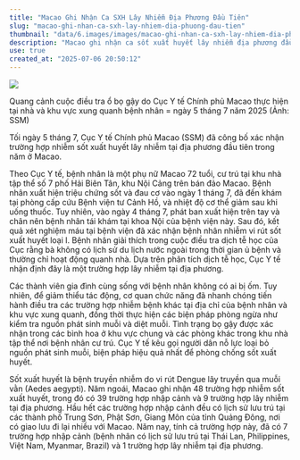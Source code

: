 ```yaml
---
title: "Macao Ghi Nhận Ca SXH Lây Nhiễm Địa Phương Đầu Tiên"
slug: "macao-ghi-nhan-ca-sxh-lay-nhiem-dia-phuong-dau-tien"
thumbnail: "data/6.images/images/macao-ghi-nhan-ca-sxh-lay-nhiem-dia-phuong-dau-tien.webp"
description: "Macao ghi nhận ca sốt xuất huyết lây nhiễm địa phương đầu tiên trong năm, là một phụ nữ 72 tuổi. Cơ quan y tế đang điều tra và triển khai biện pháp phòng ngừa. Các ca nhập cảnh gần đây có lịch sử đi lại ở Việt Nam."
use: true
created_at: "2025-07-06 20:50:12"
---
```


![](/images/20250706-00010001-macau-000-1-view.webp)

Quang cảnh cuộc điều tra ổ bọ gậy do Cục Y tế Chính phủ Macao thực hiện tại nhà và khu vực xung quanh bệnh nhân = ngày 5 tháng 7 năm 2025 (Ảnh: SSM)

Tối ngày 5 tháng 7, Cục Y tế Chính phủ Macao (SSM) đã công bố xác nhận trường hợp nhiễm sốt xuất huyết lây nhiễm tại địa phương đầu tiên trong năm ở Macao.

Theo Cục Y tế, bệnh nhân là một phụ nữ Macao 72 tuổi, cư trú tại khu nhà tập thể số 7 phố Hải Biên Tân, khu Nội Cảng trên bán đảo Macao. Bệnh nhân xuất hiện triệu chứng sốt và đau cơ vào ngày 1 tháng 7, đã đến khám tại phòng cấp cứu Bệnh viện tư Cảnh Hồ, và nhiệt độ cơ thể giảm sau khi uống thuốc. Tuy nhiên, vào ngày 4 tháng 7, phát ban xuất hiện trên tay và chân nên bệnh nhân tái khám tại khoa Nội của bệnh viện này. Sau đó, kết quả xét nghiệm máu tại bệnh viện đã xác nhận bệnh nhân nhiễm vi rút sốt xuất huyết loại I. Bệnh nhân giải thích trong cuộc điều tra dịch tễ học của Cục rằng bà không có lịch sử du lịch nước ngoài trong thời gian ủ bệnh và thường chỉ hoạt động quanh nhà. Dựa trên phân tích dịch tễ học, Cục Y tế nhận định đây là một trường hợp lây nhiễm tại địa phương.

Các thành viên gia đình cùng sống với bệnh nhân không có ai bị ốm. Tuy nhiên, để giảm thiểu tác động, cơ quan chức năng đã nhanh chóng tiến hành điều tra các trường hợp nhiễm bệnh khác tại địa chỉ của bệnh nhân và khu vực xung quanh, đồng thời thực hiện các biện pháp phòng ngừa như kiểm tra nguồn phát sinh muỗi và diệt muỗi. Tình trạng bọ gậy được xác nhận trong các bình hoa ở khu vực chung và các phòng khác trong khu nhà tập thể nơi bệnh nhân cư trú. Cục Y tế kêu gọi người dân nỗ lực loại bỏ nguồn phát sinh muỗi, biện pháp hiệu quả nhất để phòng chống sốt xuất huyết.

Sốt xuất huyết là bệnh truyền nhiễm do vi rút Dengue lây truyền qua muỗi vằn (Aedes aegypti). Năm ngoái, Macao ghi nhận 48 trường hợp nhiễm sốt xuất huyết, trong đó có 39 trường hợp nhập cảnh và 9 trường hợp lây nhiễm tại địa phương. Hầu hết các trường hợp nhập cảnh đều có lịch sử lưu trú tại các thành phố Trung Sơn, Phật Sơn, Giang Môn của tỉnh Quảng Đông, nơi có giao lưu đi lại nhiều với Macao. Năm nay, tính cả trường hợp này, đã có 7 trường hợp nhập cảnh (bệnh nhân có lịch sử lưu trú tại Thái Lan, Philippines, Việt Nam, Myanmar, Brazil) và 1 trường hợp lây nhiễm tại địa phương.